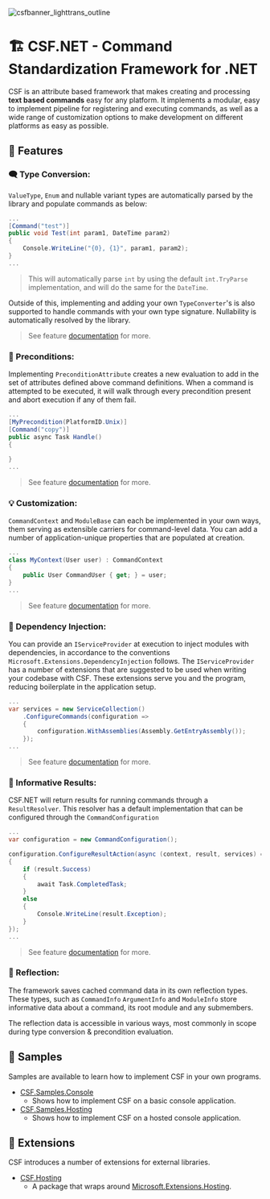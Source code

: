![csfbanner_lighttrans_outline](https://github.com/csmir/CSF.NET/assets/68127614/7255e535-41b6-431c-87f2-2d9aa18ef6f9)

# 🏗️ CSF.NET - Command Standardization Framework for .NET

CSF is an attribute based framework that makes creating and processing **text based commands** easy for any platform. It implements a modular, easy to implement pipeline for registering and executing commands, as well as a wide range of customization options to make development on different platforms as easy as possible.

## 📍 Features

### 🗨️ Type Conversion:

`ValueType`, `Enum` and nullable variant types are automatically parsed by the library and populate commands as below:

```cs
...
[Command("test")]
public void Test(int param1, DateTime param2)
{
    Console.WriteLine("{0}, {1}", param1, param2);
}
...
```
> This will automatically parse `int` by using the default `int.TryParse` implementation, and will do the same for the `DateTime`.

Outside of this, implementing and adding your own `TypeConverter`'s is also supported to handle commands with your own type signature. Nullability is automatically resolved by the library.

> See feature [documentation](https://github.com/csmir/CSF.NET/wiki/Type-Conversion) for more.

### 🛑 Preconditions:

Implementing `PreconditionAttribute` creates a new evaluation to add in the set of attributes defined above command definitions. 
When a command is attempted to be executed, it will walk through every precondition present and abort execution if any of them fail.

```cs
...
[MyPrecondition(PlatformID.Unix)]
[Command("copy")]
public async Task Handle()
{
    
}
...
```

> See feature [documentation](https://github.com/csmir/CSF.NET/wiki/Preconditions) for more.

### 💡 Customization:

`CommandContext` and `ModuleBase` can each be implemented in your own ways, them serving as extensible carriers for command-level data. You can add a number of application-unique properties that are populated at creation.

```cs
...
class MyContext(User user) : CommandContext
{
    public User CommandUser { get; } = user;
}
...
```

> See feature [documentation](https://github.com/csmir/CSF.NET/wiki/Modules-And-Contexts) for more.

### 💉 Dependency Injection:

You can provide an `IServiceProvider` at execution to inject modules with dependencies, in accordance to the conventions `Microsoft.Extensions.DependencyInjection` follows. The `IServiceProvider` has a number of extensions that are suggested to be used when writing your codebase with CSF. These extensions serve you and the program, reducing boilerplate in the application setup.

```cs
...
var services = new ServiceCollection()
    .ConfigureCommands(configuration =>
    {
        configuration.WithAssemblies(Assembly.GetEntryAssembly());
    });
...
```

> See feature [documentation](https://github.com/csmir/CSF.NET/wiki/Dependency-Injection) for more.

### 📖 Informative Results:

CSF.NET will return results for running commands through a `ResultResolver`. This resolver has a default implementation that can be configured through the `CommandConfiguration`

```cs
...
var configuration = new CommandConfiguration();

configuration.ConfigureResultAction(async (context, result, services) =>
{
    if (result.Success)
    {
        await Task.CompletedTask;
    }
    else
    {
        Console.WriteLine(result.Exception);
    }
});
...
```


> See feature [documentation](https://github.com/csmir/CSF.NET/wiki/Handling-Results) for more.

### 📄 Reflection:

The framework saves cached command data in its own reflection types. 
These types, such as `CommandInfo` `ArgumentInfo` and `ModuleInfo` store informative data about a command, its root module and any submembers.

The reflection data is accessible in various ways, most commonly in scope during type conversion & precondition evaluation.

## 🤖 Samples

Samples are available to learn how to implement CSF in your own programs.

- [CSF.Samples.Console](https://github.com/Rozen4334/CSF.NET/tree/master/examples/CSF.Samples.Console)
  - Shows how to implement CSF on a basic console application.
- [CSF.Samples.Hosting](https://github.com/Rozen4334/CSF.NET/tree/master/examples/CSF.Samples.Console)
  - Shows how to implement CSF on a hosted console application.

## 📰 Extensions

CSF introduces a number of extensions for external libraries.

- [CSF.Hosting](https://github.com/Rozen4334/CSF.NET/tree/master/src/CSF.Hosting)
  - A package that wraps around [Microsoft.Extensions.Hosting](https://learn.microsoft.com/en-us/dotnet/core/extensions/generic-host?tabs=appbuilder).
